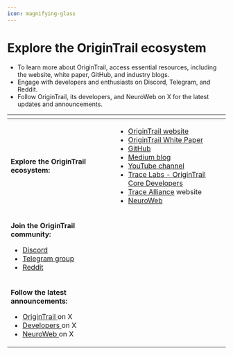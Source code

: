 ```yaml
---
icon: magnifying-glass
---
```


# Explore the OriginTrail ecosystem

* To learn more about OriginTrail, access essential resources, including the website, white paper, GitHub, and industry blogs.
* Engage with developers and enthusiasts on Discord, Telegram, and Reddit.
* Follow OriginTrail, its developers, and NeuroWeb on X for the latest updates and announcements.

<table data-view="cards"><thead><tr><th></th><th></th><th></th></tr></thead><tbody><tr><td><strong>Explore the OriginTrail ecosystem:</strong></td><td></td><td><p></p><ul><li><a href="https://origintrail.io/">OriginTrail website</a></li><li><a href="https://origintrail.io/ecosystem/whitepaper">OriginTrail White Paper</a></li><li><a href="https://github.com/origintrail">GitHub</a></li><li><a href="https://medium.com/origintrail">Medium blog</a></li><li><a href="https://www.youtube.com/c/OriginTrail">YouTube channel</a></li><li><a href="https://tracelabs.io/">Trace Labs - OriginTrail Core Developers</a></li><li><a href="https://alliance.origintrail.io/">Trace Alliance</a> website</li><li><a href="https://neuroweb.ai">NeuroWeb</a></li></ul></td></tr><tr><td><p><strong>Join the OriginTrail community:</strong></p><ul><li><a href="https://discord.gg/gYq6GuJ4sJ">Discord</a></li><li><a href="https://t.me/origintrail">Telegram group</a></li><li><a href="https://www.reddit.com/r/OriginTrail/">Reddit</a></li></ul></td><td></td><td></td></tr><tr><td><p><strong>Follow the latest announcements:</strong></p><ul><li><a href="https://twitter.com/origin_trail">OriginTrail </a>on X</li><li><a href="https://twitter.com/OriginTrailDev">Developers </a>on X</li><li><a href="https://twitter.com/NeuroWebAI">NeuroWeb </a>on X</li></ul></td><td></td><td></td></tr></tbody></table>
